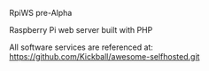 
RpiWS pre-Alpha


Raspberry Pi web server built with PHP



All software services are referenced at:
https://github.com/Kickball/awesome-selfhosted.git
